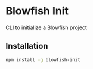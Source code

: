 # Blowfish Init

CLI to initialize a Blowfish project

## Installation

```bash
npm install -g blowfish-init
```